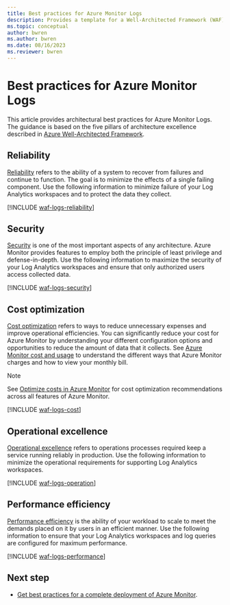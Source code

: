 ```yaml
---
title: Best practices for Azure Monitor Logs
description: Provides a template for a Well-Architected Framework (WAF) article specific to Log Analytics workspaces in Azure Monitor.
ms.topic: conceptual
author: bwren
ms.author: bwren
ms.date: 08/16/2023
ms.reviewer: bwren
---
```


# Best practices for Azure Monitor Logs
This article provides architectural best practices for Azure Monitor Logs. The guidance is based on the five pillars of architecture excellence described in [Azure Well-Architected Framework](/azure/architecture/framework/).



## Reliability
[Reliability](/azure/well-architected/resiliency/overview) refers to the ability of a system to recover from failures and continue to function. The goal is to minimize the effects of a single failing component. Use the following information to minimize failure of your Log Analytics workspaces and to protect the data they collect.

[!INCLUDE [waf-logs-reliability](includes/waf-logs-reliability.md)]


## Security
[Security](/azure/well-architected/security/overview) is one of the most important aspects of any architecture. Azure Monitor provides features to employ both the principle of least privilege and defense-in-depth. Use the following information to maximize the security of your Log Analytics workspaces and ensure that only authorized users access collected data.

[!INCLUDE [waf-logs-security](includes/waf-logs-security.md)]


## Cost optimization
[Cost optimization](/azure/well-architected/cost/overview) refers to ways to reduce unnecessary expenses and improve operational efficiencies. You can significantly reduce your cost for Azure Monitor by understanding your different configuration options and opportunities to reduce the amount of data that it collects. See [Azure Monitor cost and usage](usage-estimated-costs.md) to understand the different ways that Azure Monitor charges and how to view your monthly bill.

> [!NOTE]
> See [Optimize costs in Azure Monitor](best-practices-cost.md) for cost optimization recommendations across all features of Azure Monitor.

[!INCLUDE [waf-logs-cost](includes/waf-logs-cost.md)]


## Operational excellence
[Operational excellence](/azure/well-architected/devops/overview) refers to operations processes required keep a service running reliably in production. Use the following information to minimize the operational requirements for supporting Log Analytics workspaces.

[!INCLUDE [waf-logs-operation](includes/waf-logs-operation.md)]


## Performance efficiency
[Performance efficiency](/azure/well-architected/scalability/overview) is the ability of your workload to scale to meet the demands placed on it by users in an efficient manner. Use the following information to ensure that your Log Analytics workspaces and log queries are configured for maximum performance.

[!INCLUDE [waf-logs-performance](includes/waf-logs-performance.md)]

## Next step

- [Get best practices for a complete deployment of Azure Monitor](best-practices.md).
